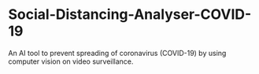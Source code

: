 # Social-Distancing-Analyser-COVID-19
An AI tool to prevent spreading of coronavirus (COVID-19) by using computer vision on video surveillance.
